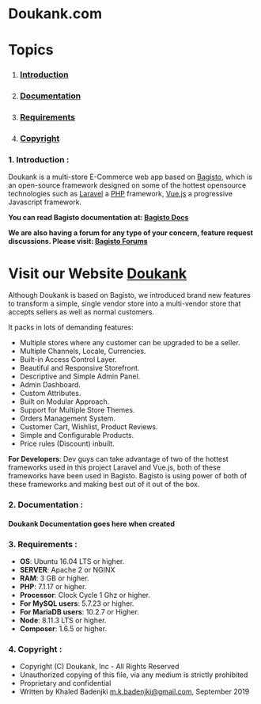 <h1>Doukank.com</h1>

# Topics
1. ### [Introduction](#1-introduction-)
2. ### [Documentation](#2-documentation-)
3. ### [Requirements](#2-requirements-)
4. ### [Copyright](#3-copyright-)

### 1. Introduction <a name="#1-introduction-"></a>:

Doukank is a multi-store E-Commerce web app based on [Bagisto](https://www.bagisto.com), which is an open-source framework designed on some of the hottest opensource technologies
such as [Laravel](https://laravel.com) a [PHP](https://secure.php.net/) framework, [Vue.js](https://vuejs.org)
a progressive Javascript framework.


**You can read Bagisto documentation at: [Bagisto Docs](https://devdocs.bagisto.com/)**

**We are also having a forum for any type of your concern, feature request discussions. Please visit: [Bagisto Forums](https://forums.bagisto.com/)**

# Visit our Website [Doukank](https://www.doukank.com)

Although Doukank is based on Bagisto, we introduced brand new features to transform a simple, single vendor store into a multi-vendor store that accepts sellers as well as normal customers.


It packs in lots of demanding features:

* Multiple stores where any customer can be upgraded to be a seller.
* Multiple Channels, Locale, Currencies.
* Built-in Access Control Layer.
* Beautiful and Responsive Storefront.
* Descriptive and Simple Admin Panel.
* Admin Dashboard.
* Custom Attributes.
* Built on Modular Approach.
* Support for Multiple Store Themes.
* Orders Management System.
* Customer Cart, Wishlist, Product Reviews.
* Simple and Configurable Products.
* Price rules (Discount) inbuilt.

**For Developers**:
Dev guys can take advantage of two of the hottest frameworks used in this project Laravel and Vue.js, both of these frameworks have been used in Bagisto.
Bagisto is using power of both of these frameworks and making best out of it out of the box.

### 2. Documentation <a name="#-documentation-"></a>:

#### Doukank Documentation goes here when created

### 3. Requirements <a name="#requirements"></a>:

* **OS**: Ubuntu 16.04 LTS or higher.
* **SERVER**: Apache 2 or NGINX
* **RAM**: 3 GB or higher.
* **PHP**: 7.1.17 or higher.
* **Processor**: Clock Cycle 1 Ghz or higher.
* **For MySQL users**: 5.7.23 or higher.
* **For MariaDB users**: 10.2.7 or Higher.
* **Node**: 8.11.3 LTS or higher.
* **Composer**: 1.6.5 or higher.

### 4. Copyright :
* Copyright (C) Doukank, Inc - All Rights Reserved
* Unauthorized copying of this file, via any medium is strictly prohibited
* Proprietary and confidential
* Written by Khaled Badenjki <m.k.badenjki@gmail.com>, September 2019

